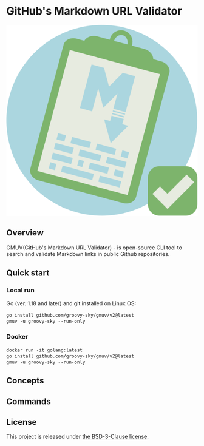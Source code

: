 # GitHub's Markdown URL Validator

![](/img/logo.svg)

## Overview
GMUV(GitHub's Markdown URL Validator) - is open-source CLI tool to search and validate Markdown links in public Github repositories. 

## Quick start

### Local run

Go (ver. 1.18 and later) and git installed on Linux OS:
```
go install github.com/groovy-sky/gmuv/v2@latest
gmuv -u groovy-sky --run-only
```

### Docker
```
docker run -it golang:latest
go install github.com/groovy-sky/gmuv/v2@latest
gmuv -u groovy-sky --run-only
```

## Concepts


## Commands


## License
This project is released under [the BSD-3-Clause license](https://github.com/groovy-sky/gmuc/blob/main/LICENSE).
